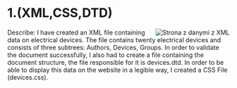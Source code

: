 # 1.(XML,CSS,DTD)



<a href="https://imgflip.com/gif/50tii7"><img src="https://i.imgflip.com/50tii7.gif" style="float: right;" title="Strona z danymi z XML"/></a> Describe: 
I have created an XML file containing data on electrical devices. The file contains twenty electrical devices and consists of three subtrees: Authors, Devices, Groups.
In order to validate the document successfully, I also had to create a file containing the document structure, the file responsible for it is devices.dtd.
In order to be able to display this data on the website in a legible way, I created a CSS File (devices.css). 
